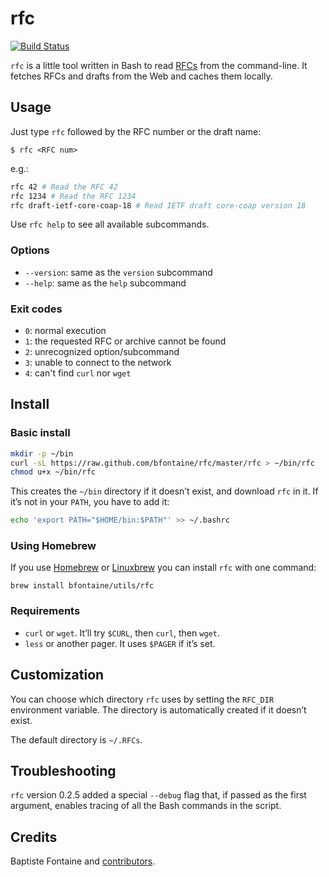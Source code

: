 # rfc

[![Build Status](https://travis-ci.org/bfontaine/rfc.png?branch=master)](https://travis-ci.org/bfontaine/rfc)

`rfc` is a little tool written in Bash to read [RFCs][ietf-rfc] from the
command-line. It fetches RFCs and drafts from the Web and caches them
locally.

[ietf-rfc]: http://www.ietf.org/rfc.html

## Usage

Just type `rfc` followed by the RFC number or the draft name:

```
$ rfc <RFC num>
```

e.g.:

```sh
rfc 42 # Read the RFC 42
rfc 1234 # Read the RFC 1234
rfc draft-ietf-core-coap-18 # Read IETF draft core-coap version 18
```

Use `rfc help` to see all available subcommands.

### Options

- `--version`: same as the `version` subcommand
- `--help`: same as the `help` subcommand

### Exit codes

- `0`: normal execution
- `1`: the requested RFC or archive cannot be found
- `2`: unrecognized option/subcommand
- `3`: unable to connect to the network
- `4`: can't find `curl` nor `wget`

## Install

### Basic install

```sh
mkdir -p ~/bin
curl -sL https://raw.github.com/bfontaine/rfc/master/rfc > ~/bin/rfc
chmod u+x ~/bin/rfc
```

This creates the `~/bin` directory if it doesn’t exist, and download `rfc` in it.
If it’s not in your `PATH`, you have to add it:

```sh
echo 'export PATH="$HOME/bin:$PATH"' >> ~/.bashrc
```

### Using Homebrew

If you use [Homebrew](http://brew.sh) or [Linuxbrew](http://linuxbrew.sh/) you
can install `rfc` with one command:

```
brew install bfontaine/utils/rfc
```

### Requirements

- `curl` or `wget`. It’ll try `$CURL`, then `curl`, then `wget`.
- `less` or another pager. It uses `$PAGER` if it’s set.

## Customization

You can choose which directory `rfc` uses by setting the `RFC_DIR` environment
variable. The directory is automatically created if it doesn’t exist.

The default directory is `~/.RFCs`.

## Troubleshooting

`rfc` version 0.2.5 added a special `--debug` flag that, if passed as the first
argument, enables tracing of all the Bash commands in the script.

## Credits

Baptiste Fontaine and [contributors](https://github.com/bfontaine/rfc/graphs/contributors).
